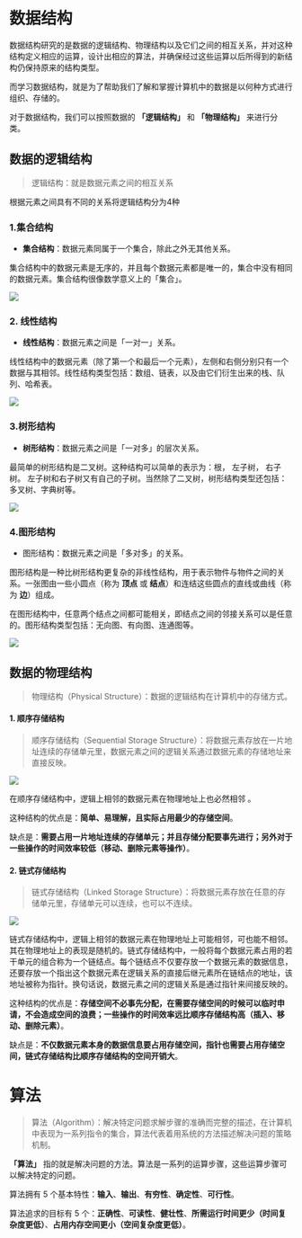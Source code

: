 # 数据结构
数据结构研究的是数据的逻辑结构、物理结构以及它们之间的相互关系，并对这种结构定义相应的运算，设计出相应的算法，并确保经过这些运算以后所得到的新结构仍保持原来的结构类型。

而学习数据结构，就是为了帮助我们了解和掌握计算机中的数据是以何种方式进行组织、存储的。

对于数据结构，我们可以按照数据的 **「逻辑结构」** 和 **「物理结构」** 来进行分类。

## 数据的逻辑结构
> 逻辑结构：就是数据元素之间的相互关系

根据元素之间具有不同的关系将逻辑结构分为4种

### 1.集合结构

- **集合结构**：数据元素同属于一个集合，除此之外无其他关系。

集合结构中的数据元素是无序的，并且每个数据元素都是唯一的，集合中没有相同的数据元素。集合结构很像数学意义上的「集合」。

![](https://qcdn.itcharge.cn/images/202109092116404.png)

### 2. 线性结构

- **线性结构**：数据元素之间是「一对一」关系。

线性结构中的数据元素（除了第一个和最后一个元素），左侧和右侧分别只有一个数据与其相邻。线性结构类型包括：数组、链表，以及由它们衍生出来的栈、队列、哈希表。

![](https://qcdn.itcharge.cn/images/202109092117492.png)

### 3.树形结构

- **树形结构**：数据元素之间是「一对多」的层次关系。

最简单的树形结构是二叉树。这种结构可以简单的表示为：根， 左子树， 右子树。 左子树和右子树又有自己的子树。当然除了二叉树，树形结构类型还包括：多叉树、字典树等。

![](https://qcdn.itcharge.cn/images/202109092118089.png)

### 4.图形结构

- 图形结构：数据元素之间是「多对多」的关系。

图形结构是一种比树形结构更复杂的非线性结构，用于表示物件与物件之间的关系。一张图由一些小圆点（称为 **顶点** 或 **结点**）和连结这些圆点的直线或曲线（称为 **边**）组成。

在图形结构中，任意两个结点之间都可能相关，即结点之间的邻接关系可以是任意的。图形结构类型包括：无向图、有向图、连通图等。

![](https://qcdn.itcharge.cn/images/202109092119090.png)

## 数据的物理结构

> 物理结构（Physical Structure）：数据的逻辑结构在计算机中的存储方式。

#### 1. 顺序存储结构

> 顺序存储结构（Sequential Storage Structure）：将数据元素存放在一片地址连续的存储单元里，数据元素之间的逻辑关系通过数据元素的存储地址来直接反映。

![](https://qcdn.itcharge.cn/images/202109092121742.png)

在顺序存储结构中，逻辑上相邻的数据元素在物理地址上也必然相邻 。

这种结构的优点是：**简单、易理解，且实际占用最少的存储空间**。

缺点是：**需要占用一片地址连续的存储单元；并且存储分配要事先进行；另外对于一些操作的时间效率较低（移动、删除元素等操作）**。

#### 2. 链式存储结构

> 链式存储结构（Linked  Storage Structure）：将数据元素存放在任意的存储单元里，存储单元可以连续，也可以不连续。

![](https://qcdn.itcharge.cn/images/202109092120553.png)

链式存储结构中，逻辑上相邻的数据元素在物理地址上可能相邻，可也能不相邻。其在物理地址上的表现是随机的。链式存储结构中，一般将每个数据元素占用的若干单元的组合称为一个链结点。每个链结点不仅要存放一个数据元素的数据信息，还要存放一个指出这个数据元素在逻辑关系的直接后继元素所在链结点的地址，该地址被称为指针。换句话说，数据元素之间的逻辑关系是通过指针来间接反映的。

这种结构的优点是：**存储空间不必事先分配，在需要存储空间的时候可以临时申请，不会造成空间的浪费；一些操作的时间效率远比顺序存储结构高（插入、移动、删除元素）**。

缺点是：**不仅数据元素本身的数据信息要占用存储空间，指针也需要占用存储空间，链式存储结构比顺序存储结构的空间开销大**。

# 算法

> 算法（Algorithm）：解决特定问题求解步骤的准确而完整的描述，在计算机中表现为一系列指令的集合，算法代表着用系统的方法描述解决问题的策略机制。

**「算法」** 指的就是解决问题的方法。算法是一系列的运算步骤，这些运算步骤可以解决特定的问题。

算法拥有 5 个基本特性：**输入**、**输出**、**有穷性**、**确定性**、**可行性**。

算法追求的目标有 5 个：**正确性**、**可读性**、**健壮性**、**所需运行时间更少（时间复杂度更低）**、**占用内存空间更小（空间复杂度更低）**。